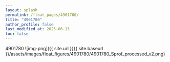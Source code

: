 ```yaml
---
layout: splash
permalink: /float_pages/4901780/
title: "4901780"
author_profile: false
last_modified_at: 2025-06-13
toc: false
---
```

 
4901780
![img-png]({{ site.url }}{{ site.baseurl }}/assets/images/float_figures/4901780/4901780_Sprof_processed_v2.png)